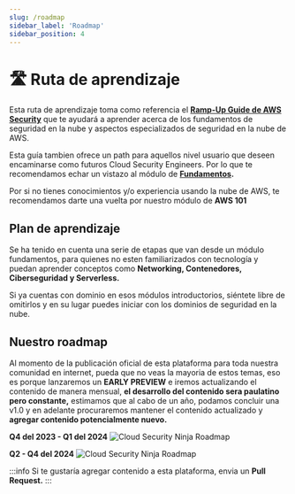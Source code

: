 ```yaml
---
slug: /roadmap
sidebar_label: 'Roadmap'
sidebar_position: 4
---
```


# 🛣️ Ruta de aprendizaje

Esta ruta de aprendizaje toma como referencia el **[Ramp-Up Guide de AWS Security](https://d1.awsstatic.com/training-and-certification/ramp-up_guides/Ramp-Up_Guide_Security.pdf)** que te ayudará a aprender acerca de los fundamentos de seguridad en la nube y aspectos especializados de seguridad en la nube de AWS.

Esta guía tambien ofrece un path para aquellos nivel usuario que deseen encaminarse como futuros Cloud Security Engineers. Por lo que te recomendamos echar un vistazo al módulo de **[Fundamentos](/docs/fundamentos/networking-101).**

Por si no tienes conocimientos y/o experiencia usando la nube de AWS, te recomendamos darte una vuelta por nuestro módulo de **AWS 101**

## Plan de aprendizaje
Se ha tenido en cuenta una serie de etapas que van desde un módulo fundamentos, para quienes no esten familiarizados con tecnología y puedan aprender conceptos como **Networking, Contenedores, Ciberseguridad y Serverless.**

Si ya cuentas con dominio en esos módulos introductorios, siéntete libre de omitirlos y en su lugar puedes iniciar con los dominios de seguridad en la nube.

## Nuestro roadmap

Al momento de la publicación oficial de esta plataforma para toda nuestra comunidad en internet, pueda que no veas la mayoria de estos temas, eso es porque lanzaremos un **EARLY PREVIEW** e iremos actualizando el contenido de manera mensual, **el desarrollo del contenido sera paulatino pero constante,** estimamos que al cabo de un año, podamos concluir una v1.0 y en adelante procuraremos mantener el contenido actualizado y **agregar contenido potencialmente nuevo.**

**Q4 del 2023 - Q1 del 2024**
![Cloud Security Ninja Roadmap](./img/roadmap_p1.svg)

**Q2 - Q4 del 2024**
![Cloud Security Ninja Roadmap](./img/roadmap_p2.svg)

:::info
Si te gustaría agregar contenido a esta plataforma, envia un **Pull Request.**
:::
